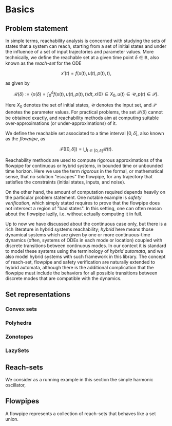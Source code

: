 # Basics

## Problem statement

In simple terms, reachability analysis is concerned with studying the sets of states
that a system can reach, starting from a set of initial states and under the
influence of a set of input trajectories and parameter values.
More technically, we define the reachable set at a given time point
$\delta \in \mathbb{R}$, also known as the *reach-set* for the ODE
```math
x'(t) = f(x(t), u(t), p(t), t),
```
as given by
```math
\mathcal{R}(δ) := \left\{ x(δ) = \int_0^δ f(x(t), u(t), p(t), t) dt, x(0) ∈ X_0, u(t) ∈ \mathcal{U}, p(t) ∈ \mathcal{P} \right\}.
```
Here $X_0$ denotes the set of initial states, $\mathcal{U}$ denotes the input set,
and $\mathcal{P}$ denotes the parameter values. For practical problems, the set
$\mathcal{R}(δ)$ cannot be obtained exactly, and reachability methods aim at
computing suitable over-approximations (or under-approximations) of it.

We define the reachable set associated to a time interval $[0, δ]$,
also known as the *flowpipe*, as
```math
\mathcal{F}([0, δ]) = ⋃_{t \in [0, δ]} \mathcal{R}(t).
```
Reachability methods are used to compute rigorous approximations of the flowpipe
for continuous or hybrid systems, in bounded time or unbounded time horizon.
Here we use the term *rigorous* in the formal, or mathematical sense, that no
solution "escapes" the flowpipe, for any trajectory that satisfies the constraints
(initial states, inputs, and noise).

On the other hand, the amount of computation required depends heavily on the
particular problem statement. One notable example is *safety verification*,
which simply stated requires to prove that the flowpipe does not intersect a region
of "bad states". In this setting, one can often reason about the flowpipe lazily,
i.e. without actually computing it in full.

Up to now we have discussed about the continuous case only, but there is a rich
literature in hybrid systems reachability; *hybrid* here means those dynamical
systems which are given by one or more continuous-time dynamics (often, systems
of ODEs in each mode or location) coupled with discrete transitions between
continuous modes. In our context it is standard to model these systems using the
terminology of *hybrid automata*, and we also model hybrid systems with such framework
in this library. The concept of reach-set, flowpipe and safety verification are
naturally extended to hybrid automata, although there is the additional complication
that the flowpipe must include the behaviors for all possible transitions between
discrete modes that are compatible with the dynamics.


## Set representations

### Convex sets

### Polyhedra

### Zonotopes

### LazySets

## Reach-sets

We consider as a running example in this section the simple harmonic oscillator,

## Flowpipes

A flowpipe represents a collection of reach-sets that behaves like a set union.
